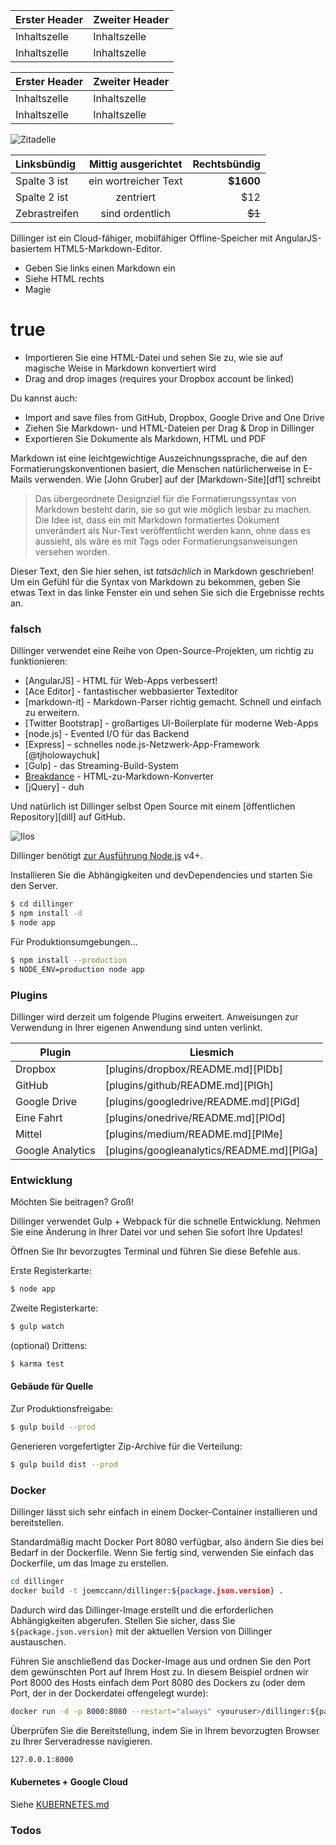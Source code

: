 Erster Header | Zweiter Header
--- | ---
Inhaltszelle | Inhaltszelle
Inhaltszelle | Inhaltszelle

Erster Header | Zweiter Header
--- | ---
Inhaltszelle | Inhaltszelle
Inhaltszelle | Inhaltszelle

![Zitadelle](https://vignette.wikia.nocookie.net/masseffect/images/d/d7/MassEffect2Citadel.jpg/revision/latest?cb=20100721191415)

Linksbündig | Mittig ausgerichtet | Rechtsbündig
:-- | :-: | --:
Spalte 3 ist | ein wortreicher Text | **$1600**
Spalte 2 ist | zentriert | $12
Zebrastreifen | sind ordentlich | ~~$1~~

Dillinger ist ein Cloud-fähiger, mobilfähiger Offline-Speicher mit AngularJS-basiertem HTML5-Markdown-Editor.

- Geben Sie links einen Markdown ein
- Siehe HTML rechts
- Magie

# true

- Importieren Sie eine HTML-Datei und sehen Sie zu, wie sie auf magische Weise in Markdown konvertiert wird
- Drag and drop images (requires your Dropbox account be linked)

Du kannst auch:

- Import and save files from GitHub, Dropbox, Google Drive and One Drive
- Ziehen Sie Markdown- und HTML-Dateien per Drag &amp; Drop in Dillinger
- Exportieren Sie Dokumente als Markdown, HTML und PDF

Markdown ist eine leichtgewichtige Auszeichnungssprache, die auf den Formatierungskonventionen basiert, die Menschen natürlicherweise in E-Mails verwenden. Wie [John Gruber] auf der [Markdown-Site][df1] schreibt

> Das übergeordnete Designziel für die Formatierungssyntax von Markdown besteht darin, sie so gut wie möglich lesbar zu machen. Die Idee ist, dass ein mit Markdown formatiertes Dokument unverändert als Nur-Text veröffentlicht werden kann, ohne dass es aussieht, als wäre es mit Tags oder Formatierungsanweisungen versehen worden.

Dieser Text, den Sie hier sehen, ist *tatsächlich* in Markdown geschrieben! Um ein Gefühl für die Syntax von Markdown zu bekommen, geben Sie etwas Text in das linke Fenster ein und sehen Sie sich die Ergebnisse rechts an.

### falsch

Dillinger verwendet eine Reihe von Open-Source-Projekten, um richtig zu funktionieren:

- [AngularJS] - HTML für Web-Apps verbessert!
- [Ace Editor] - fantastischer webbasierter Texteditor
- [markdown-it] - Markdown-Parser richtig gemacht. Schnell und einfach zu erweitern.
- [Twitter Bootstrap] - großartiges UI-Boilerplate für moderne Web-Apps
- [node.js] - Evented I/O für das Backend
- [Express] – schnelles node.js-Netzwerk-App-Framework [@tjholowaychuk]
- [Gulp] - das Streaming-Build-System
- [Breakdance](https://breakdance.github.io/breakdance/) - HTML-zu-Markdown-Konverter
- [jQuery] - duh

Und natürlich ist Dillinger selbst Open Source mit einem [öffentlichen Repository][dill] auf GitHub.


![Ilos](https://lh3.googleusercontent.com/proxy/DDV8a7sLIWurhJtW8Ego9bq-JlwpfFFoR0tkLJQKKYXEXoWHB6ZUP5jGKD2VcYt3z1QVsgcn6L3GoU1ns8m9fvi3U51GzddA70ZUMHgzHvjl4-i7YOJY9cShBPrfjUhMQhxaJ97WFBp612XmjMXVGypfGkiBarN4PWxhiHkiYYNW7HGbtTpOcyt9GQ4Q23C2noxLTWFXZMcQZhRpQA_qzu2n6_H6CPViBnhSHpEl4JZAPaGCSJqgZg)

Dillinger benötigt [zur Ausführung Node.js](https://nodejs.org/) v4+.

Installieren Sie die Abhängigkeiten und devDependencies und starten Sie den Server.

```sh
$ cd dillinger
$ npm install -d
$ node app
```

Für Produktionsumgebungen...

```sh
$ npm install --production
$ NODE_ENV=production node app
```

### Plugins

Dillinger wird derzeit um folgende Plugins erweitert. Anweisungen zur Verwendung in Ihrer eigenen Anwendung sind unten verlinkt.

Plugin | Liesmich
--- | ---
Dropbox | [plugins/dropbox/README.md][PlDb]
GitHub | [plugins/github/README.md][PlGh]
Google Drive | [plugins/googledrive/README.md][PlGd]
Eine Fahrt | [plugins/onedrive/README.md][PlOd]
Mittel | [plugins/medium/README.md][PlMe]
Google Analytics | [plugins/googleanalytics/README.md][PlGa]

### Entwicklung

Möchten Sie beitragen? Groß!

Dillinger verwendet Gulp + Webpack für die schnelle Entwicklung. Nehmen Sie eine Änderung in Ihrer Datei vor und sehen Sie sofort Ihre Updates!

Öffnen Sie Ihr bevorzugtes Terminal und führen Sie diese Befehle aus.

Erste Registerkarte:

```sh
$ node app
```

Zweite Registerkarte:

```sh
$ gulp watch
```

(optional) Drittens:

```sh
$ karma test
```

#### Gebäude für Quelle

Zur Produktionsfreigabe:

```sh
$ gulp build --prod
```

Generieren vorgefertigter Zip-Archive für die Verteilung:

```sh
$ gulp build dist --prod
```

### Docker

Dillinger lässt sich sehr einfach in einem Docker-Container installieren und bereitstellen.

Standardmäßig macht Docker Port 8080 verfügbar, also ändern Sie dies bei Bedarf in der Dockerfile. Wenn Sie fertig sind, verwenden Sie einfach das Dockerfile, um das Image zu erstellen.

```sh
cd dillinger
docker build -t joemccann/dillinger:${package.json.version} .
```

Dadurch wird das Dillinger-Image erstellt und die erforderlichen Abhängigkeiten abgerufen. Stellen Sie sicher, dass Sie `${package.json.version}` mit der aktuellen Version von Dillinger austauschen.

Führen Sie anschließend das Docker-Image aus und ordnen Sie den Port dem gewünschten Port auf Ihrem Host zu. In diesem Beispiel ordnen wir Port 8000 des Hosts einfach dem Port 8080 des Dockers zu (oder dem Port, der in der Dockerdatei offengelegt wurde):

```sh
docker run -d -p 8000:8080 --restart="always" <youruser>/dillinger:${package.json.version}
```

Überprüfen Sie die Bereitstellung, indem Sie in Ihrem bevorzugten Browser zu Ihrer Serveradresse navigieren.

```sh
127.0.0.1:8000
```

#### Kubernetes + Google Cloud

Siehe [KUBERNETES.md](https://github.com/joemccann/dillinger/blob/master/KUBERNETES.md)

### Todos
